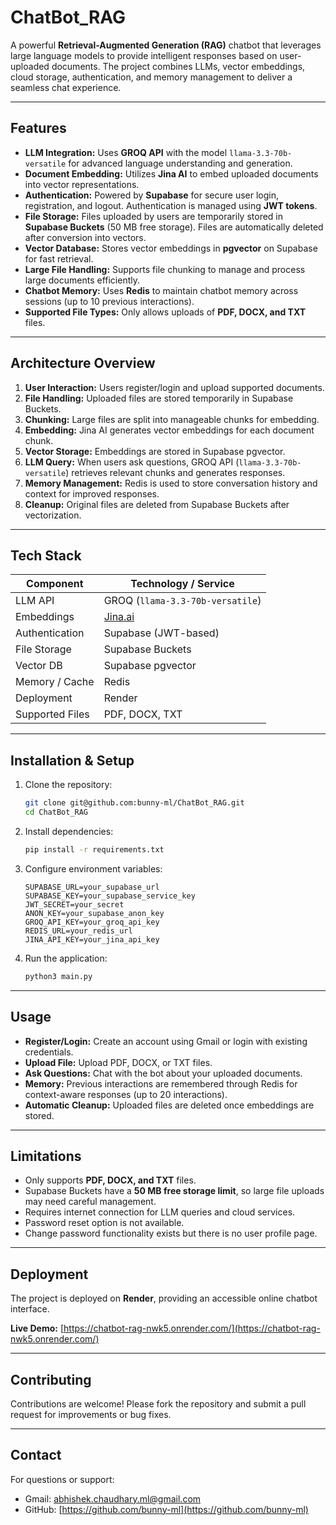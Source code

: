 # ChatBot_RAG

A powerful **Retrieval-Augmented Generation (RAG)** chatbot that leverages large language models to provide intelligent responses based on user-uploaded documents. The project combines LLMs, vector embeddings, cloud storage, authentication, and memory management to deliver a seamless chat experience.

---

## Features

- **LLM Integration:** Uses **GROQ API** with the model `llama-3.3-70b-versatile` for advanced language understanding and generation.  
- **Document Embedding:** Utilizes **Jina AI** to embed uploaded documents into vector representations.  
- **Authentication:** Powered by **Supabase** for secure user login, registration, and logout. Authentication is managed using **JWT tokens**.  
- **File Storage:** Files uploaded by users are temporarily stored in **Supabase Buckets** (50 MB free storage). Files are automatically deleted after conversion into vectors.  
- **Vector Database:** Stores vector embeddings in **pgvector** on Supabase for fast retrieval.  
- **Large File Handling:** Supports file chunking to manage and process large documents efficiently.  
- **Chatbot Memory:** Uses **Redis** to maintain chatbot memory across sessions (up to 10 previous interactions).  
- **Supported File Types:** Only allows uploads of **PDF, DOCX, and TXT** files.  

---

## Architecture Overview

1. **User Interaction:** Users register/login and upload supported documents.
2. **File Handling:** Uploaded files are stored temporarily in Supabase Buckets.
3. **Chunking:** Large files are split into manageable chunks for embedding.
4. **Embedding:** Jina AI generates vector embeddings for each document chunk.
5. **Vector Storage:** Embeddings are stored in Supabase pgvector.
6. **LLM Query:** When users ask questions, GROQ API (`llama-3.3-70b-versatile`) retrieves relevant chunks and generates responses.
7. **Memory Management:** Redis is used to store conversation history and context for improved responses.
8. **Cleanup:** Original files are deleted from Supabase Buckets after vectorization.

---

## Tech Stack

| Component          | Technology / Service                   |
|-------------------|---------------------------------------|
| LLM API            | GROQ (`llama-3.3-70b-versatile`)     |
| Embeddings         | [Jina.ai](https://jina.ai/)           |
| Authentication     | Supabase (JWT-based)                  |
| File Storage       | Supabase Buckets                       |
| Vector DB          | Supabase pgvector                     |
| Memory / Cache     | Redis                                  |
| Deployment         | Render                                 |
| Supported Files    | PDF, DOCX, TXT                         |

---

## Installation & Setup

1. Clone the repository:
    ```bash
    git clone git@github.com:bunny-ml/ChatBot_RAG.git
    cd ChatBot_RAG
    ```

2. Install dependencies:
    ```bash
    pip install -r requirements.txt
    ```

3. Configure environment variables:
    ```
    SUPABASE_URL=your_supabase_url
    SUPABASE_KEY=your_supabase_service_key
    JWT_SECRET=your_secret
    ANON_KEY=your_supabase_anon_key
    GROQ_API_KEY=your_groq_api_key
    REDIS_URL=your_redis_url
    JINA_API_KEY=your_jina_api_key
    ```

4. Run the application:
    ```bash
    python3 main.py
    ```

---

## Usage

- **Register/Login:** Create an account using Gmail or login with existing credentials.  
- **Upload File:** Upload PDF, DOCX, or TXT files.  
- **Ask Questions:** Chat with the bot about your uploaded documents.  
- **Memory:** Previous interactions are remembered through Redis for context-aware responses (up to 20 interactions).  
- **Automatic Cleanup:** Uploaded files are deleted once embeddings are stored.  

---

## Limitations

- Only supports **PDF, DOCX, and TXT** files.  
- Supabase Buckets have a **50 MB free storage limit**, so large file uploads may need careful management.  
- Requires internet connection for LLM queries and cloud services.  
- Password reset option is not available.  
- Change password functionality exists but there is no user profile page.  

---

## Deployment

The project is deployed on **Render**, providing an accessible online chatbot interface.  

**Live Demo:** [https://chatbot-rag-nwk5.onrender.com/](https://chatbot-rag-nwk5.onrender.com/)

---

## Contributing

Contributions are welcome! Please fork the repository and submit a pull request for improvements or bug fixes.

---

## Contact

For questions or support:  
- Gmail: abhishek.chaudhary.ml@gmail.com  
- GitHub: [https://github.com/bunny-ml](https://github.com/bunny-ml)
